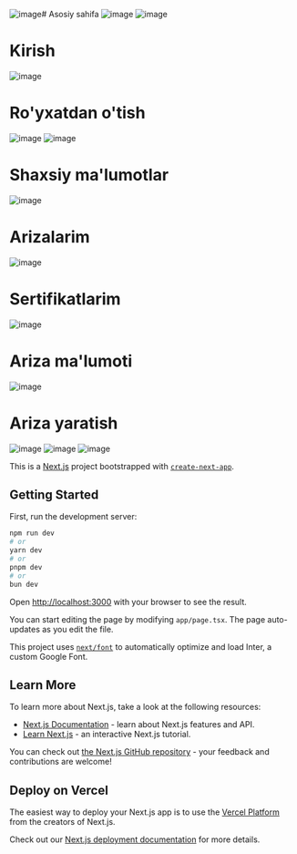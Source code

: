 ![image](https://github.com/Jahongirhacking/sertifikat.edu.uz/assets/66916141/1d6aaa16-28e2-4f75-909f-5ffa3c53c85d)# Asosiy sahifa
![image](https://github.com/Jahongirhacking/sertifikat.edu.uz/assets/66916141/27893bc6-3773-40b5-9d5c-35aca0290ff1)
![image](https://github.com/Jahongirhacking/sertifikat.edu.uz/assets/66916141/83ed16fd-f08a-42b1-8e71-850a07e51dfe)
# Kirish
![image](https://github.com/Jahongirhacking/sertifikat.edu.uz/assets/66916141/04a6ec6d-01d8-49ab-acd7-59859b9d6b70)
# Ro'yxatdan o'tish
![image](https://github.com/Jahongirhacking/sertifikat.edu.uz/assets/66916141/6fd2e2d0-9019-4a08-a16c-c2b5e90df852)
![image](https://github.com/Jahongirhacking/sertifikat.edu.uz/assets/66916141/527dadf7-1ce5-4441-ab2d-54ca84fe99fc)
# Shaxsiy ma'lumotlar
![image](https://github.com/Jahongirhacking/sertifikat.edu.uz/assets/66916141/a2ae3cc1-fd8a-4196-a615-904aea3d1682)
# Arizalarim
![image](https://github.com/Jahongirhacking/sertifikat.edu.uz/assets/66916141/807c09ec-56cf-4e7e-bbc3-f7f5a1412c2a)
# Sertifikatlarim
![image](https://github.com/Jahongirhacking/sertifikat.edu.uz/assets/66916141/520df32d-1380-4daa-bf1f-f75704c48c85)
# Ariza ma'lumoti
![image](https://github.com/Jahongirhacking/sertifikat.edu.uz/assets/66916141/cc0bfa7b-9e47-4a73-aac3-ddd1567ddb01)
# Ariza yaratish
![image](https://github.com/Jahongirhacking/sertifikat.edu.uz/assets/66916141/4f7a5449-b9c4-443a-aefe-067c11feb4d9)
![image](https://github.com/Jahongirhacking/sertifikat.edu.uz/assets/66916141/e8ddeb7c-d038-4455-9cc3-bfda8469b108)
![image](https://github.com/Jahongirhacking/sertifikat.edu.uz/assets/66916141/88cdf6ef-5fa8-4bc5-9fba-295f2c62c6ea)

This is a [Next.js](https://nextjs.org/) project bootstrapped with [`create-next-app`](https://github.com/vercel/next.js/tree/canary/packages/create-next-app).

## Getting Started

First, run the development server:

```bash
npm run dev
# or
yarn dev
# or
pnpm dev
# or
bun dev
```

Open [http://localhost:3000](http://localhost:3000) with your browser to see the result.

You can start editing the page by modifying `app/page.tsx`. The page auto-updates as you edit the file.

This project uses [`next/font`](https://nextjs.org/docs/basic-features/font-optimization) to automatically optimize and load Inter, a custom Google Font.

## Learn More

To learn more about Next.js, take a look at the following resources:

- [Next.js Documentation](https://nextjs.org/docs) - learn about Next.js features and API.
- [Learn Next.js](https://nextjs.org/learn) - an interactive Next.js tutorial.

You can check out [the Next.js GitHub repository](https://github.com/vercel/next.js/) - your feedback and contributions are welcome!

## Deploy on Vercel

The easiest way to deploy your Next.js app is to use the [Vercel Platform](https://vercel.com/new?utm_medium=default-template&filter=next.js&utm_source=create-next-app&utm_campaign=create-next-app-readme) from the creators of Next.js.

Check out our [Next.js deployment documentation](https://nextjs.org/docs/deployment) for more details.
